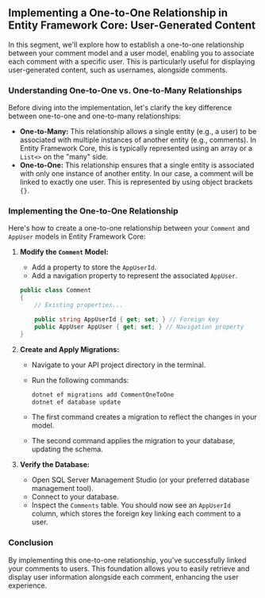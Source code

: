 ## Implementing a One-to-One Relationship in Entity Framework Core: User-Generated Content

In this segment, we'll explore how to establish a one-to-one relationship between your comment model and a user model, enabling you to associate each comment with a specific user. This is particularly useful for displaying user-generated content, such as usernames, alongside comments.

### Understanding One-to-One vs. One-to-Many Relationships

Before diving into the implementation, let's clarify the key difference between one-to-one and one-to-many relationships:

*   **One-to-Many:** This relationship allows a single entity (e.g., a user) to be associated with multiple instances of another entity (e.g., comments). In Entity Framework Core, this is typically represented using an array or a `List<>` on the "many" side.
*   **One-to-One:** This relationship ensures that a single entity is associated with only one instance of another entity. In our case, a comment will be linked to exactly one user. This is represented by using object brackets `{}`.

### Implementing the One-to-One Relationship

Here's how to create a one-to-one relationship between your `Comment` and `AppUser` models in Entity Framework Core:

1.  **Modify the `Comment` Model:**

    *   Add a property to store the `AppUserId`.
    *   Add a navigation property to represent the associated `AppUser`.

    ```csharp
    public class Comment
    {
        // Existing properties...

        public string AppUserId { get; set; } // Foreign key
        public AppUser AppUser { get; set; } // Navigation property
    }
    ```

2.  **Create and Apply Migrations:**

    *   Navigate to your API project directory in the terminal.
    *   Run the following commands:

        ```bash
        dotnet ef migrations add CommentOneToOne
        dotnet ef database update
        ```

    *   The first command creates a migration to reflect the changes in your model.
    *   The second command applies the migration to your database, updating the schema.

3.  **Verify the Database:**

    *   Open SQL Server Management Studio (or your preferred database management tool).
    *   Connect to your database.
    *   Inspect the `Comments` table. You should now see an `AppUserId` column, which stores the foreign key linking each comment to a user.

### Conclusion

By implementing this one-to-one relationship, you've successfully linked your comments to users. This foundation allows you to easily retrieve and display user information alongside each comment, enhancing the user experience.